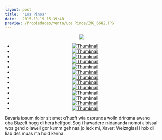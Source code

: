 ```yaml
---
layout: post
title:  "Los Pinos"
date:   2015-10-19 15:39:40
preview: /Propiedades/venta/Los Pinos/IMG_6682.JPG
---
```


<center>
	<div class="mainImg">
		<img src="/Edweb/Propiedades/venta/Los Pinos/IMG_6682.JPG" class="custom">
	</div>
	<!--aqui comienza las fotos pequeñas -->
	<ul class="thumbnails">
	  <li>
	    <a href="/Edweb/Propiedades/venta/Los Pinos/IMG_6682.JPG">
	      <img class="tumbnails" src="/Edweb/Propiedades/venta/Los Pinos/IMG_6682.JPG" alt="Thumbnail">
	    </a>
	  </li>
	  <li>
	    <a href="/Edweb/Propiedades/venta/Los Pinos/IMG_60654.JPG">
	      <img class="tumbnails" src="/Edweb/Propiedades/venta/Los Pinos/IMG_60654.JPG" alt="Thumbnail">
	    </a>
	  </li>
	  <li>
	    <a href="/Edweb/Propiedades/venta/Los Pinos/IMG_6055.JPG">
	      <img class="tumbnails" src="/Edweb/Propiedades/venta/Los Pinos/IMG_6055.JPG" alt="Thumbnail">
	    </a>
	  </li>
	  <li>
	    <a href="/Edweb/Propiedades/venta/Los Pinos/IMG_6056.JPG">
	      <img class="tumbnails" src="/Edweb/Propiedades/venta/Los Pinos/IMG_6056.JPG" alt="Thumbnail">
	    </a>
	  </li>
	  <li>
	    <a href="/Edweb/Propiedades/venta/Los Pinos/IMG_6057.JPG">
	      <img class="tumbnails" src="/Edweb/Propiedades/venta/Los Pinos/IMG_6057.JPG" alt="Thumbnail">
	    </a>
	  </li>
	  <li>
	    <a href="/Edweb/Propiedades/venta/Los Pinos/IMG_6058.JPG">
	      <img class="tumbnails" src="/Edweb/Propiedades/venta/Los Pinos/IMG_6058.JPG" alt="Thumbnail">
	    </a>
	  </li>
	  <li>
	    <a href="/Edweb/Propiedades/venta/Los Pinos/IMG_6059.JPG">
	      <img class="tumbnails" src="/Edweb/Propiedades/venta/Los Pinos/IMG_6059.JPG" alt="Thumbnail">
	    </a>
	  </li>
	  <li>
	    <a href="/Edweb/Propiedades/venta/Los Pinos/IMG_6060.JPG">
	      <img class="tumbnails" src="/Edweb/Propiedades/venta/Los Pinos/IMG_6060.JPG" alt="Thumbnail">
	    </a>
	  </li>
	  <li>
	    <a href="/Edweb/Propiedades/venta/Los Pinos/IMG_6061.JPG">
	      <img class="tumbnails" src="/Edweb/Propiedades/venta/Los Pinos/IMG_6061.JPG" alt="Thumbnail">
	    </a>
	  </li>
	  <li>
	    <a href="/Edweb/Propiedades/venta/Los Pinos/IMG_6683.JPG">
	      <img class="tumbnails" src="/Edweb/Propiedades/venta/Los Pinos/IMG_6683.JPG" alt="Thumbnail">
	    </a>
	  </li>
	  <li>
	    <a href="/Edweb/Propiedades/venta/Los Pinos/IMG_6684.JPG">
	      <img class="tumbnails" src="/Edweb/Propiedades/venta/Los Pinos/IMG_6684.JPG" alt="Thumbnail">
	    </a>
	  </li>
	  <li>
	    <a href="/Edweb/Propiedades/venta/Los Pinos/IMG_6685.JPG">
	      <img class="tumbnails" src="/Edweb/Propiedades/venta/Los Pinos/IMG_6685.JPG" alt="Thumbnail">
	    </a>
	  </li>
	  <li>
	    <a href="/Edweb/Propiedades/venta/Los Pinos/IMG_6686.JPG">
	      <img class="tumbnails" src="/Edweb/Propiedades/venta/Los Pinos/IMG_6686.JPG" alt="Thumbnail">
	    </a>
	  </li>
	</ul>
	<script src="https://ajax.googleapis.com/ajax/libs/jquery/1.9.1/jquery.min.js"></script>
	<script type="text/javascript" src="/js/jquery.simpleGal.js"></script>
	<script>
		$(document).ready(function () {
			$('.thumbnails').simpleGal({
				mainImage: '.custom'
			});
		});
	</script>
</center>

Bavaria ipsum dolor sit amet g’hupft wia gsprunga wolln dringma aweng oba Biazelt hogg di hera helfgod. Sog i hawadere midananda nomoi a bissal wos gehd ollaweil gor kumm geh naa jo leck mi, Xaver: Weiznglasl i hob di liab des muas ma hoid kenna.
